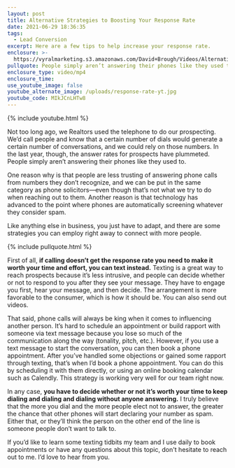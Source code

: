 ```yaml
---
layout: post
title: Alternative Strategies to Boosting Your Response Rate
date: 2021-06-29 18:36:35
tags:
  - Lead Conversion
excerpt: Here are a few tips to help increase your response rate.
enclosure: >-
  https://vyralmarketing.s3.amazonaws.com/David+Brough/Videos/Alternative+Strategies+to+Boosting+Your+Response+Rate.mp4
pullquote: People simply aren’t answering their phones like they used to.
enclosure_type: video/mp4
enclosure_time:
use_youtube_image: false
youtube_alternate_image: /uploads/response-rate-yt.jpg
youtube_code: MIkJCnLHTw8
---
```

{% include youtube.html %}

Not too long ago, we Realtors used the telephone to do our prospecting. We’d call people and know that a certain number of dials would generate a certain number of conversations, and we could rely on those numbers. In the last year, though, the answer rates for prospects have plummeted. People simply aren’t answering their phones like they used to.&nbsp;

One reason why is that people are less trusting of answering phone calls from numbers they don’t recognize, and we can be put in the same category as phone solicitors—even though that’s not what we try to do when reaching out to them. Another reason is that technology has advanced to the point where phones are automatically screening whatever they consider spam.

Like anything else in business, you just have to adapt, and there are some strategies you can employ right away to connect with more people.

{% include pullquote.html %}

First of all, **if calling doesn’t get the response rate you need to make it worth your time and effort, you can text instead.** Texting is a great way to reach prospects because it’s less intrusive, and people can decide whether or not to respond to you after they see your message. They have to engage you first, hear your message, and then decide. The arrangement is more favorable to the consumer, which is how it should be. You can also send out videos.

That said, phone calls will always be king when it comes to influencing another person. It’s hard to schedule an appointment or build rapport with someone via text message because you lose so much of the communication along the way (tonality, pitch, etc.). However, if you use a text message to start the conversation, you can then book a phone appointment. After you’ve handled some objections or gained some rapport through texting, that’s when I’d book a phone appointment. You can do this by scheduling it with them directly, or using an online booking calendar such as Calendly. This strategy is working very well for our team right now.

In any case, **you have to decide whether or not it’s worth your time to keep dialing and dialing and dialing without anyone answering.** I truly believe that the more you dial and the more people elect not to answer, the greater the chance that other phones will start declaring your number as spam. Either that, or they’ll think the person on the other end of the line is someone people don’t want to talk to.&nbsp;

If you’d like to learn some texting tidbits my team and I use daily to book appointments or have any questions about this topic, don't hesitate to reach out to me. I’d love to hear from you.
